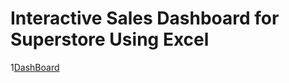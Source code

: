 # Interactive Sales Dashboard for Superstore Using Excel
1[DashBoard](https://github.com/Prasadk016/Interactive_Sales_Dashboard_for_Superstore_Using_Excel/blob/main/Superstore%20analysis.PNG?raw=true)
